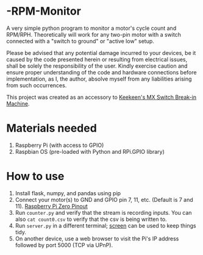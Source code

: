 # -RPM-Monitor
A very simple python program to monitor a motor's cycle count and RPM/RPH. Theoretically will work for any two-pin motor with a switch connected with a "switch to ground" or "active low" setup.

Please be advised that any potential damage incurred to your devices, be it caused by the code presented herein or resulting from electrical issues, shall be solely the responsibility of the user. Kindly exercise caution and ensure proper understanding of the code and hardware connections before implementation, as I, the author, absolve myself from any liabilities arising from such occurrences.

This project was created as an accessory to [Keekeen's MX Switch Break-in Machine](https://github.com/keekeen/MX-Switch-Break-In-Machine).

# Materials needed
1. Raspberry Pi (with access to GPIO)
2. Raspbian OS (pre-loaded with Python and RPi.GPIO library)

# How to use

1. Install flask, numpy, and pandas using pip
2. Connect your motor(s) to GND and GPIO pin 7, 11, etc. (Default is 7 and 11). [Raspberry Pi Zero Pinout](https://images.theengineeringprojects.com/image/webp/2021/03/raspberry-pi-zero-5.png.webp?ssl=1)
3. Run `counter.py` and verify that the stream is recording inputs. You can also `cat count0.csv` to verify that the csv is being written to.
4. Run `server.py` in a different terminal; [screen](https://linuxize.com/post/how-to-use-linux-screen/) can be used to keep things tidy.
5. On another device, use a web browser to visit the Pi's IP address followed by port 5000 (TCP via UPnP).
